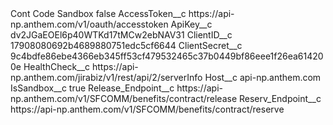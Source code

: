 <?xml version="1.0" encoding="UTF-8"?>
<CustomMetadata xmlns="http://soap.sforce.com/2006/04/metadata" xmlns:xsi="http://www.w3.org/2001/XMLSchema-instance" xmlns:xsd="http://www.w3.org/2001/XMLSchema">
    <label>Cont Code Sandbox</label>
    <protected>false</protected>
    <values>
        <field>AccessToken__c</field>
        <value xsi:type="xsd:string">https://api-np.anthem.com/v1/oauth/accesstoken</value>
    </values>
    <values>
        <field>ApiKey__c</field>
        <value xsi:type="xsd:string">dv2JGaEOEl6p40WTKd17tMCw2ebNAV31</value>
    </values>
    <values>
        <field>ClientID__c</field>
        <value xsi:type="xsd:string">17908080692b4689880751edc5cf6644</value>
    </values>
    <values>
        <field>ClientSecret__c</field>
        <value xsi:type="xsd:string">9c4bdfe86ebe4366eb345ff53cf479532465c37b0449bf86eee1f26ea614200e</value>
    </values>
    <values>
        <field>HealthCheck__c</field>
        <value xsi:type="xsd:string">https://api-np.anthem.com/jirabiz/v1/rest/api/2/serverInfo</value>
    </values>
    <values>
        <field>Host__c</field>
        <value xsi:type="xsd:string">api-np.anthem.com</value>
    </values>
    <values>
        <field>IsSandbox__c</field>
        <value xsi:type="xsd:boolean">true</value>
    </values>
    <values>
        <field>Release_Endpoint__c</field>
        <value xsi:type="xsd:string">https://api-np.anthem.com/v1/SFCOMM/benefits/contract/release</value>
    </values>
    <values>
        <field>Reserv_Endpoint__c</field>
        <value xsi:type="xsd:string">https://api-np.anthem.com/v1/SFCOMM/benefits/contract/reserve</value>
    </values>
</CustomMetadata>
